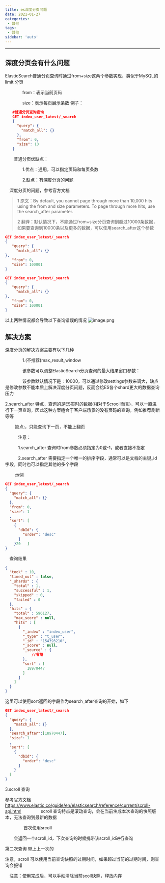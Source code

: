 ```yaml
---
title: es深度分页问题
date: 2021-01-27
categories:
 - 其他
tags:
 - 其他
sidebar: 'auto'
---
```

---
## 深度分页会有什么问题
ElasticSearch普通分页查询时通过from+size这两个参数实现，类似于MySQL的limit 分页

　　　　from：表示当前页码

　　　　size：表示每页展示条数
例子：
```json
　　#普通分页查询查询
　　GET index_user_latest/_search
　　{
  　　"query": {
    　　"match_all": {}
  　　},
  　　"from": 0,
 　　 "size": 10
　　}
```
　　普通分页优缺点：

　　　　1.优点：通用，可以指定页码和每页条数

　　　　2.缺点：有深度分页的问题

　深度分页的问题，参考官方文档
> 1 原文：By default, you cannot page through more than 10,000 hits using the from and size parameters. To page through more hits, use the search_after parameter. 
>
> 2 翻译：默认情况下，不能通过from+size分页查询到超过10000条数据，如果要查询到10000条以及更多的数据，可以使用search_after这个参数 
```json
GET index_user_latest/_search
{
   "query": {
     "match_all": {}
},
   "from": 0,
   "size": 100001
}
```
```json
GET index_user_latest/_search
{
   "query": {
     "match_all": {}
},
   "from": 0,
   "size": 100001
} 
```
以上两种情况都会导致以下查询错误的情况
![image.png](/其他/es深度分页报错.png)

## 解决方案 
深度分页的解决方案主要有以下几种

　　　　1.(不推荐)max_result_window

　　　　该参数可以调整ElasticSearch分页查询的最大结果窗口参数：

　　　　该参数默认情况下是：10000，可以通过修改settings参数来调大，缺点是修改参数不能本质上解决深度分页问题，反而会给ES各个shard更大的数据查询压力

2.search_after
特点，查询的是ES实时的数据(相对于Scrooll而言)，可以一直进行下一页查询，因此这种方案适合于客户端场景的没有页码的查询，例如推荐刷新等等

　　    缺点:，只能查询下一页，不能上翻页

　　　注意：

　　　1.search_after 查询时from参数必须指定为0或-1，或者直接不指定

　　　2.search_after 需要指定一个唯一的排序字段，通常可以是文档的主键_id字段，同时也可以指定其他的多个字段

　　   示例
```json
GET index_user_latest/_search
{
  "query": {
    "match_all": {}
  },
  "from": 0,
  "size": 1
  ,
  "sort": [
    {
      "dbId": {
        "order": "desc"
      }
    }20   ]
}
```
　查询结果
```json
{
  "took" : 10,
  "timed_out" : false,
  "_shards" : {
    "total" : 1,
    "successful" : 1,
    "skipped" : 0,
    "failed" : 0
  },
  "hits" : {
    "total" : 596127,
    "max_score" : null,
    "hits" : [
      {
        "_index" : "index_user",
        "_type" : "t_user",
        "_id" : "154393210",
        "_score" : null,
        "_source" : {
            //省略
        },
        "sort" : [
          18970447
        ]
      }
    ]
  }
}
```
这里可以使用sort返回的字段作为search_after查询的开始，如下
```json
GET index_user_latest/_search
{
  "query": {
    "match_all": {}
  },
  "search_after":[18970447],
  "size": 1
  ,
  "sort": [
    {
      "dbId": {
        "order": "desc"
      }
    }
  ]
}
```
3.scroll 查询

参考官方文档 https://www.elastic.co/guide/en/elasticsearch/reference/current/scroll-api.html
　　 　　scroll 查询特点是滚动查询，会在当前生成本次查询的快照版本，无法查询到最新的数据

　　 　　首次使用srcoll

　　会返回一个scroll_id，下次查询的时候携带该scroll_id进行查询

第二次查询 带上上一次的

注意，scroll 可以使用当前查询快照的过期时间，如果超过当前的过期时间，则查询会报错

　注意：使用完成后，可以手动清除当前scoll快照，释放内存